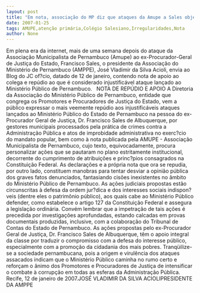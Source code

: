 ```yaml
---
layout: post
title: "Em nota, associação do MP diz que ataques da Amupe a Sales objetivam desviar atenção de irregularidades"
date: 2007-01-25
tags: AMUPE,atenção primária,Colégio Salesiano,Irregularidades,Nota
author: None
---
```

Em plena era da internet, mais de uma semana depois do ataque da Associação Municipalista de Pernambuco (Amupe) ao ex-Procurador-Geral de Justiça do Estado, Francisco Sales, o presidente da Associação do Ministério de Pernambuco (AMPPE), José Vladimir da Silva Acioli, envia ao Blog do JC of?cio, datado de 12 de janeiro, contendo nota de apoio ao colega e repúdio ao que é considerado injustificável ataque lançado ao Ministério Público de Pernambuco.
&nbsp;
NOTA DE REPÚDIO E APOIO
A Diretoria da Associação do Ministério Público de Pernambuco, entidade que congrega os Promotores e Procuradores de Justiça do Estado, vem a público expressar o mais veemente repúdio aos injustificáveis ataques lançados ao Ministério Público do Estado de Pernambuco na pessoa do ex-Procurador Geral de Justiça, Dr. Francisco Sales de Albuquerque, por gestores municipais processados pela prática de crimes contra a Administração Pública e atos de improbidade administrativa no exerc?cio do mandato popular, bem como à nota publicada pela AMUPE - Associação Municipalista de Pernambuco, cujo texto, equivocadamente, procura personalizar ações que se pautaram no plano estritamente institucional, decorrente do cumprimento de atribuições e princ?pios consagrados na Constituição Federal.
As declarações e a própria nota que ora se repudia, por outro lado, constituem manobras para tentar desviar a opinião pública dos graves fatos denunciados, fantasiando cisões inexistentes no âmbito do Ministério Público de Pernambuco.
As ações judiciais propostas estão circunscritas à defesa da ordem jur?dica e dos interesses sociais indispon?veis (dentre eles o patrimônio público), aos quais cabe ao Ministério Público defender, como estabelece o artigo 127 da Constituição Federal e assegura a legislação ordinária.
Convém lembrar que a impetração de tais ações é precedida por investigações aprofundadas, estando calcadas em provas documentais produzidas, inclusive, com a colaboração do Tribunal de Contas do Estado de Pernambuco.
As ações propostas pelo ex-Procurador Geral de Justiça, Dr. Francisco Sales de Albuquerque, têm o apoio integral da classe por traduzir o compromisso com a defesa do interesse público, especialmente com a promoção da cidadania dos mais pobres. 
Tranqüilize-se a sociedade pernambucana, pois a origem e virulência dos ataques assacados indicam que o Ministério Público caminha no rumo certo e reforçam o ânimo dos Promotores e Procuradores de Justiça de intensificar o combate à corrupção em todas as esferas da Administração Pública.
Recife, 12 de janeiro de 2007.JOSÉ VLADIMIR DA SILVA ACIOLIPRESIDENTE DA AMPPE 